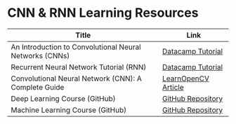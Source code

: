 # CNN & RNN Learning Resources

| Title | Link |
|-------|------|
| An Introduction to Convolutional Neural Networks (CNNs) | <a href="https://www.datacamp.com/tutorial/introduction-to-convolutional-neural-networks-cnns" target="_blank">Datacamp Tutorial</a> |
| Recurrent Neural Network Tutorial (RNN) | <a href="https://www.datacamp.com/tutorial/tutorial-for-recurrent-neural-network" target="_blank">Datacamp Tutorial</a> |
| Convolutional Neural Network (CNN): A Complete Guide | <a href="https://learnopencv.com/understanding-convolutional-neural-networks-cnn/" target="_blank">LearnOpenCV Article</a> |
| Deep Learning Course (GitHub) | <a href="https://github.com/MatchLab-Imperial/deep-learning-course" target="_blank">GitHub Repository</a> |
| Machine Learning Course (GitHub) | <a href="https://github.com/MatchLab-Imperial/machine-learning-course" target="_blank">GitHub Repository</a> |
